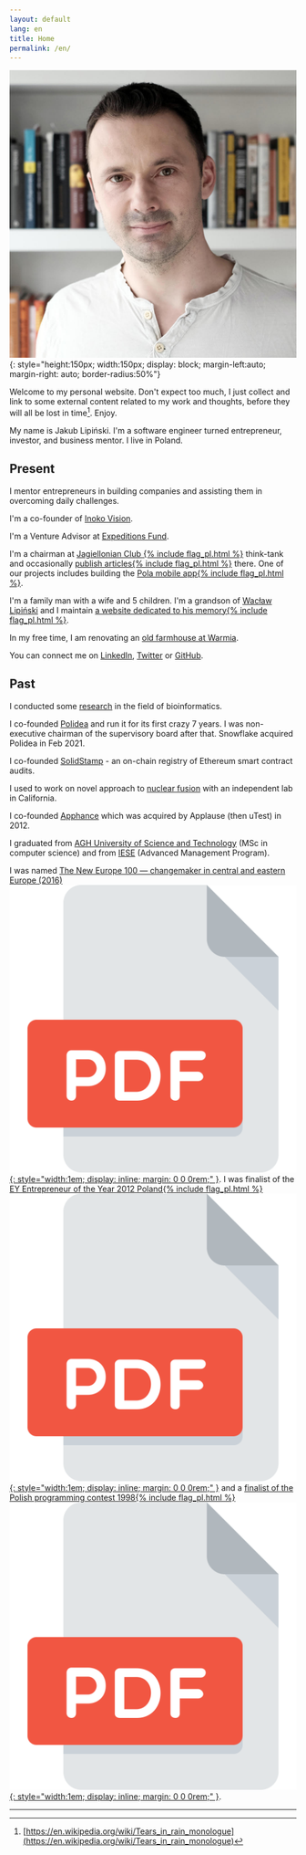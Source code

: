 ```yaml
---
layout: default
lang: en
title: Home
permalink: /en/
---
```

![Jakub Lipiński](/assets/images/Jakub_Lipinski_profile_square_1024.jpg){: style="height:150px; width:150px; display: block; margin-left:auto; margin-right: auto; border-radius:50%"}

Welcome to my personal website. Don't expect too much, I just collect and link to some external content related to my work and thoughts, before they will all be lost in time[^fn1]. Enjoy.

My name is Jakub Lipiński. I'm a software engineer turned entrepreneur, investor, and business mentor. I live in Poland.

## Present

I mentor entrepreneurs in building companies and assisting them in overcoming daily challenges.

I'm a co-founder of [Inoko Vision](https://inoko.vision).

I'm a Venture Advisor at [Expeditions Fund](https://expeditionsfund.com/).

I'm a chairman at [Jagiellonian Club {% include flag_pl.html %}](https://klubjagiellonski.pl) think-tank and occasionally [publish articles{% include flag_pl.html %}](/pl/kj) there. One of our projects includes building the [Pola mobile app{% include flag_pl.html %}](https://www.pola-app.pl).

I'm a family man with a wife and 5 children. I'm a grandson of [Wacław Lipiński](https://en.wikipedia.org/wiki/Wac%C5%82aw_Lipi%C5%84ski) and I maintain [a website dedicated to his memory{% include flag_pl.html %}](https://www.waclawlipinski.pl).

In my free time, I am renovating an [old farmhouse at Warmia](https://farmia.org).

You can connect me on [LinkedIn](https://www.linkedin.com/in/jakublipinski/), [Twitter](https://twitter.com/jakublipinski) or [GitHub](https://github.com/jakublipinski).

## Past
I conducted some [research](research) in the field of bioinformatics.

I co-founded [Polidea](polidea) and run it for its first crazy 7 years. I was non-executive chairman of the supervisory board after that. Snowflake acquired Polidea in Feb 2021.

I co-founded [SolidStamp](solidstamp) - an on-chain registry of Ethereum smart contract audits.

I used to work on novel approach to [nuclear fusion](ugc) with an independent lab in California.

I co-founded [Apphance](apphance) which was acquired by Applause (then uTest) in 2012.

I graduated from [AGH University of Science and Technology](https://www.agh.edu.pl/) (MSc in computer science) and from [IESE](https://www.iese.edu/) (Advanced Management Program).


I was named [The New Europe 100 — changemaker in central and eastern Europe (2016)](https://www.ft.com/content/ece06f66-90a7-11e6-a72e-b428cb934b78)[![Archived PDF](/assets/images/pdf.svg){: style="width:1em; display: inline; margin: 0 0 0rem;" }](/assets/pdf/New-Europe-100-changemakers.pdf). I was finalist of the [EY Entrepreneur of the Year 2012 Poland{% include flag_pl.html %}](https://przedsiebiorcaroku.pl/poprzednie-edycje/?edition=10)[![Archived PDF](/assets/images/pdf.svg){: style="width:1em; display: inline; margin: 0 0 0rem;" }](/assets/pdf/ey-przedsiebiorca-roku.pdf) and a [finalist of the Polish programming contest 1998{% include flag_pl.html %}](https://oi.edu.pl/l/53/)[![Archived PDF](/assets/images/pdf.svg){: style="width:1em; display: inline; margin: 0 0 0rem;" }](/assets/pdf/olimpiada-informatyczna-1998.pdf).

---

[^fn1]: [https://en.wikipedia.org/wiki/Tears_in_rain_monologue](https://en.wikipedia.org/wiki/Tears_in_rain_monologue)
